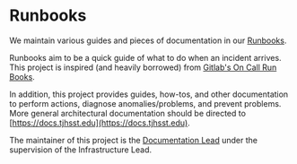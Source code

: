 # Runbooks

We maintain various guides and pieces of documentation in our [Runbooks](https://gitlab.tjhsst.edu/sysadmins/infrastructure/runbooks).

Runbooks aim to be a quick guide of what to do when an incident arrives. This project is inspired \(and heavily borrowed\) from [Gitlab's On Call Run Books](https://gitlab.com/gitlab-com/runbooks/tree/master).

In addition, this project provides guides, how-tos, and other documentation to perform actions, diagnose anomalies/problems, and prevent problems. More general architectural documentation should be directed to [https://docs.tjhsst.edu](https://docs.tjhsst.edu).

The maintainer of this project is the [Documentation Lead](https://documentation.tjhsst.edu/general/sysadmins-list#current-leads) under the supervision of the Infrastructure Lead.

